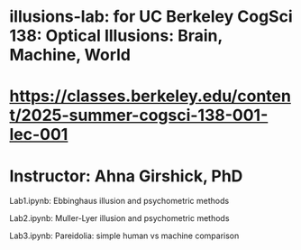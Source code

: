 # illusions-lab: for UC Berkeley CogSci 138: Optical Illusions: Brain, Machine, World
# https://classes.berkeley.edu/content/2025-summer-cogsci-138-001-lec-001
# Instructor: Ahna Girshick, PhD

Lab1.ipynb: Ebbinghaus illusion and psychometric methods 

Lab2.ipynb: Muller-Lyer illusion and psychometric methods

Lab3.ipynb: Pareidolia: simple human vs machine comparison

